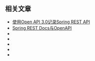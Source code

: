 ## 相关文章

+ [使用Open API 3.0记录Spring REST API](docs/使用OpenAPI3.0记录SpringRESTAPI.md)
+ [Spring REST Docs与OpenAPI](docs/Spring-RESTDocs与OpenAPI.md)
+ []()
+ []()
+ []()
+ []()
+ []()